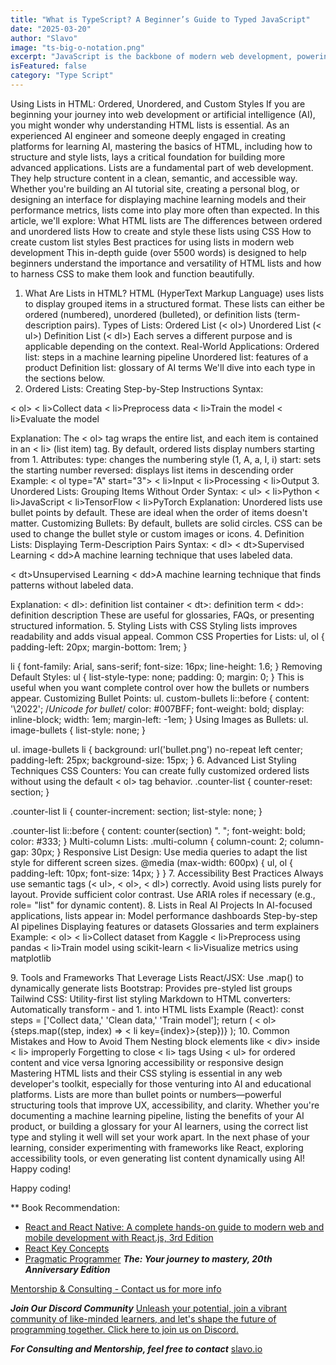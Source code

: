 ```yaml
---
title: "What is TypeScript? A Beginner’s Guide to Typed JavaScript"
date: "2025-03-20"
author: "Slavo"
image: "ts-big-o-notation.png"
excerpt: "JavaScript is the backbone of modern web development, powering everything from dynamic websites to complex web applications."
isFeatured: false
category: "Type Script"
---
```


Using Lists in HTML: Ordered, Unordered, and Custom Styles
If you are beginning your journey into web development or artificial intelligence (AI), you might wonder why understanding HTML lists is essential. As an experienced AI engineer and someone deeply engaged in creating platforms for learning AI, mastering the basics of HTML, including how to structure and style lists, lays a critical foundation for building more advanced applications.
Lists are a fundamental part of web development. They help structure content in a clean, semantic, and accessible way. Whether you're building an AI tutorial site, creating a personal blog, or designing an interface for displaying machine learning models and their performance metrics, lists come into play more often than expected.
In this article, we'll explore:
What HTML lists are
The differences between ordered and unordered lists
How to create and style these lists using CSS
How to create custom list styles
Best practices for using lists in modern web development
This in-depth guide (over 5500 words) is designed to help beginners understand the importance and versatility of HTML lists and how to harness CSS to make them look and function beautifully.

1. What Are Lists in HTML?
HTML (HyperText Markup Language) uses lists to display grouped items in a structured format. These lists can either be ordered (numbered), unordered (bulleted), or definition lists (term-description pairs).
Types of Lists:
Ordered List (< ol>)
Unordered List (< ul>)
Definition List (< dl>)
Each serves a different purpose and is applicable depending on the context.
Real-World Applications:
Ordered list: steps in a machine learning pipeline
Unordered list: features of a product
Definition list: glossary of AI terms
We'll dive into each type in the sections below.
2. Ordered Lists: Creating Step-by-Step Instructions
Syntax:

< ol>
  < li>Collect data</li>
  < li>Preprocess data</li>
  < li>Train the model</li>
  < li>Evaluate the model</li>
</ol>
Explanation:
The < ol> tag wraps the entire list, and each item is contained in an < li> (list item) tag. By default, ordered lists display numbers starting from 1.
Attributes:
type: changes the numbering style (1, A, a, I, i)
start: sets the starting number
reversed: displays list items in descending order
Example:
< ol type="A" start="3">
  < li>Input</li>
  < li>Processing</li>
  < li>Output</li>
</ol>
3. Unordered Lists: Grouping Items Without Order
Syntax:
< ul>
  < li>Python</li>
  < li>JavaScript</li>
  < li>TensorFlow</li>
  < li>PyTorch</li>
</ul>
Explanation:
Unordered lists use bullet points by default. These are ideal when the order of items doesn't matter.
Customizing Bullets:
By default, bullets are solid circles. CSS can be used to change the bullet style or custom images or icons.
4. Definition Lists: Displaying Term-Description Pairs
Syntax:
< dl>
  < dt>Supervised Learning</dt>
  < dd>A machine learning technique that uses labeled data.</dd>

  < dt>Unsupervised Learning</dt>
  < dd>A machine learning technique that finds patterns without labeled data.</dd>
</dl>
Explanation:
< dl>: definition list container
< dt>: definition term
< dd>: definition description
These are useful for glossaries, FAQs, or presenting structured information.
5. Styling Lists with CSS
Styling lists improves readability and adds visual appeal.
Common CSS Properties for Lists:
ul, ol {
  padding-left: 20px;
  margin-bottom: 1rem;
}

li {
  font-family: Arial, sans-serif;
  font-size: 16px;
  line-height: 1.6;
}
Removing Default Styles:
ul {
  list-style-type: none;
  padding: 0;
  margin: 0;
}
This is useful when you want complete control over how the bullets or numbers appear.
Customizing Bullet Points:
ul. custom-bullets li::before {
  content: '\2022'; /*Unicode for bullet*/
  color: #007BFF;
  font-weight: bold;
  display: inline-block;
  width: 1em;
  margin-left: -1em;
}
Using Images as Bullets:
ul. image-bullets {
  list-style: none;
}

ul. image-bullets li {
  background: url('bullet.png') no-repeat left center;
  padding-left: 25px;
  background-size: 15px;
}
6. Advanced List Styling Techniques
CSS Counters:
You can create fully customized ordered lists without using the default < ol> tag behavior.
.counter-list {
  counter-reset: section;
}

.counter-list li {
  counter-increment: section;
  list-style: none;
}

.counter-list li::before {
  content: counter(section) ". ";
  font-weight: bold;
  color: #333;
}
Multi-column Lists:
.multi-column {
  column-count: 2;
  column-gap: 30px;
}
Responsive List Design:
Use media queries to adapt the list style for different screen sizes.
@media (max-width: 600px) {
  ul, ol {
    padding-left: 10px;
    font-size: 14px;
  }
}
7. Accessibility Best Practices
Always use semantic tags (< ul>, < ol>, < dl>) correctly.
Avoid using lists purely for layout.
Provide sufficient color contrast.
Use ARIA roles if necessary (e.g., role= "list" for dynamic content).
8. Lists in Real AI Projects
In AI-focused applications, lists appear in:
Model performance dashboards
Step-by-step AI pipelines
Displaying features or datasets
Glossaries and term explainers
Example:
< ol>
  < li>Collect dataset from Kaggle</li>
  < li>Preprocess using pandas</li>
  < li>Train model using scikit-learn</li>
  < li>Visualize metrics using matplotlib</li>
</ol>
9. Tools and Frameworks That Leverage Lists
React/JSX: Use .map() to dynamically generate lists
Bootstrap: Provides pre-styled list groups
Tailwind CSS: Utility-first list styling
Markdown to HTML converters: Automatically transform - and 1. into HTML lists
Example (React):
const steps = ['Collect data,' 'Clean data,' 'Train model'];
return (
  < ol>
    {steps.map((step, index) => < li key={index}>{step}</li>)}
  </ol>
);
10. Common Mistakes and How to Avoid Them
Nesting block elements like < div> inside < li> improperly
Forgetting to close < li> tags
Using < ul> for ordered content and vice versa
Ignoring accessibility or responsive design
Mastering HTML lists and their CSS styling is essential in any web developer's toolkit, especially for those venturing into AI and educational platforms. Lists are more than bullet points or numbers—powerful structuring tools that improve UX, accessibility, and clarity.
Whether you're documenting a machine learning pipeline, listing the benefits of your AI product, or building a glossary for your AI learners, using the correct list type and styling it well will set your work apart.
In the next phase of your learning, consider experimenting with frameworks like React, exploring accessibility tools, or even generating list content dynamically using AI!
Happy coding!

Happy coding!

\*\* Book Recommendation:

- [React and React Native: A complete hands-on guide to modern web and mobile development with React.js, 3rd Edition](https://amzn.to/3CStF7m)
- [React Key Concepts](https://amzn.to/43XOCJM)
- [Pragmatic Programmer](https://amzn.to/3W1P4oL) ***The: Your journey to mastery, 20th Anniversary Edition***

[Mentorship & Consulting - Contact us for more info](/contact)

***Join Our Discord Community*** [Unleash your potential, join a vibrant community of like-minded learners, and let's shape the future of programming together. Click here to join us on Discord.](https://discord.gg/A75tvDvZ)

***For Consulting and Mentorship, feel free to contact*** [slavo.io](/contact)
